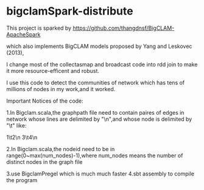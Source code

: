 # bigclamSpark-distribute
This project is sparked by https://github.com/thangdnsf/BigCLAM-ApacheSpark

which also implements BigCLAM models proposed by Yang and Leskovec (2013),

I change most of the collectasmap and broadcast code into rdd join to make it more resource-efficent and robust.


I use this code to detect the communities of network which has tens of millions of nodes in my work,and it worked.


Important Notices of the code:

1.In Bigclam.scala,the graphpath file need to contain paires of edges in network whose lines are delimited by "\n",and whose node is delimited by "\t" like:

1\t2\n
3\t4\n

2.In Bigclam.scala,the nodeid need to be in range(0~max(num_nodes)-1),where num_nodes means the number of distinct nodes in the graph file

3.use BigclamPregel which is much much faster
4.sbt assembly to compile the program 




